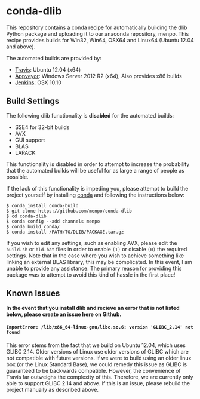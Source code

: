 conda-dlib
==========
This repository contains a conda recipe for automatically building the dlib Python package and uploading it to our anaconda repository, menpo. This recipe provides builds for Win32, Win64, OSX64 and Linux64 (Ubuntu 12.04 and above).

The automated builds are provided by:

  - [Travis](https://travis-ci.org/menpo/conda-dlib): Ubuntu 12.04 (x64)
  - [Appveyor](https://ci.appveyor.com/project/jabooth/conda-dlib): Windows Server 2012 R2 (x64), Also provides x86 builds
  - [Jenkins](http://jenkins.menpo.org/job/conda-dlib/): OSX 10.10

Build Settings
--------------
The following dlib functionality is **disabled** for the automated builds:

  - SSE4 for 32-bit builds
  - AVX
  - GUI support
  - BLAS
  - LAPACK

This functionality is disabled in order to attempt to increase the probability that the automated builds will be useful for as large a range of people as possible.

If the lack of this functionality is impeding you, please attempt to build the project yourself by installing [conda](http://conda.pydata.org/miniconda.html) and following the instructions below:

```
$ conda install conda-build
$ git clone https://github.com/menpo/conda-dlib
$ cd conda-dlib 
$ conda config --add channels menpo
$ conda build conda/
$ conda install /PATH/TO/DLIB/PACKAGE.tar.gz
```

If you wish to edit any settings, such as enabling AVX, please edit the `build.sh` or `bld.bat` files in order to enable `(1)` or disable `(0)` the required settings. Note that in the case where you wish to achieve something like linking an external BLAS library, this may be complicated. In this event, I am unable to provide any assistance. The primary reason for providing this package was to attempt to avoid this kind of hassle in the first place!

Known Issues
------------
**In the event that you install dlib and recieve an error that is not listed below, please create an issue here on Github.**

#### `ImportError: /lib/x86_64-linux-gnu/libc.so.6: version 'GLIBC_2.14' not found`
This error stems from the fact that we build on Ubuntu 12.04, which uses GLIBC 2.14. Older versions of Linux use older versions of GLIBC which are not compatible with future versions. If we were to build using an older linux box (or the Linux Standard Base), we could remedy this issue as GLIBC is guaranteed to be backwards compatible. However, the convenience of Travis far outweighs the complexity of this. Therefore, we are currently only able to support GLIBC 2.14 and above. If this is an issue, please rebuild the project manually as described above.
